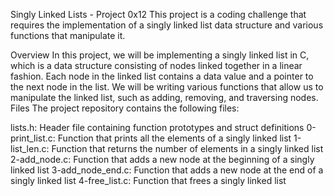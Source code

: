 Singly Linked Lists - Project 0x12
This project is a coding challenge that requires the implementation of a singly linked list data structure and various functions that manipulate it.

Overview
In this project, we will be implementing a singly linked list in C, which is a data structure consisting of nodes linked together in a linear fashion. Each node in the linked list contains a data value and a pointer to the next node in the list. We will be writing various functions that allow us to manipulate the linked list, such as adding, removing, and traversing nodes.
Files
The project repository contains the following files:

lists.h: Header file containing function prototypes and struct definitions
0-print_list.c: Function that prints all the elements of a singly linked list
1-list_len.c: Function that returns the number of elements in a singly linked list
2-add_node.c: Function that adds a new node at the beginning of a singly linked list
3-add_node_end.c: Function that adds a new node at the end of a singly linked list
4-free_list.c: Function that frees a singly linked list
